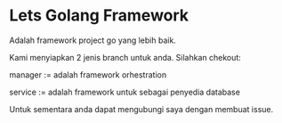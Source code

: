 # Lets Golang Framework

Adalah framework project go yang lebih baik.

Kami menyiapkan 2 jenis branch untuk anda. Silahkan chekout:

manager := adalah framework orhestration

service := adalah framework untuk sebagai penyedia database

Untuk sementara anda dapat mengubungi saya dengan membuat issue.